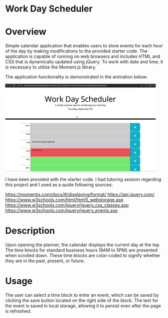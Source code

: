 # Work Day Scheduler

# Overview

Simple calendar application that enables users to store events for each hour of the day by making modifications to the provided starter code. The application is capable of running on web browsers and includes HTML and CSS that is dynamically updated using jQuery. To work with date and time, it is necessary to utilize the Moment.js library.

The application functionality is demonstrated in the animation below:

![A user clicks on slots on the color-coded calendar and edits the events.](./images/05-third-party-apis-homework-demo.gif)

I have been provided with the starter code. I had tutoring session regarding this project and I used as a quide following sources:

https://momentjs.com/docs/#/displaying/format/
https://api.jquery.com/
https://www.w3schools.com/html/html5_webstorage.asp
https://www.w3schools.com/jquery/jquery_css_classes.asp
https://www.w3schools.com/jquery/jquery_events.asp

# Description

Upon opening the planner, the calendar displays the current day at the top. The time blocks for standard business hours (9AM to 5PM) are presented when scrolled down. These time blocks are color-coded to signify whether they are in the past, present, or future.

# Usage

The user can select a time block to enter an event, which can be saved by clicking the save button located on the right side of the block. The text for the event is saved in local storage, allowing it to persist even after the page is refreshed.

